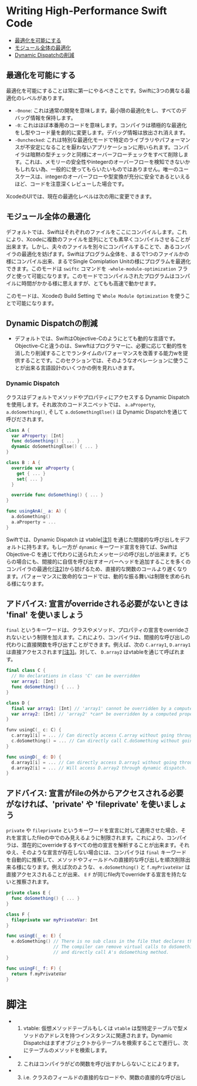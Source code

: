 # Writing High-Performance Swift Code
- [最適化を可能にする](#最適化を可能にする)
- [モジュール全体の最適化](#モジュール全体の最適化)
- [Dynamic Dispatchの削減]()

## 最適化を可能にする
最適化を可能にすることは常に第一にやるべきことです。Swiftに3つの異なる最適化のレベルがあります。
- `-0none`: これは通常の開発を意味します。最小限の最適化をし、すべてのデバッグ情報を保持します。
- `-0`: これはほぼ本番用のコードを意味します。コンパイラは積極的な最適化をし型やコード量を劇的に変更します。デバッグ情報は放出され消えます。
- `-0unchecked`: これは特別な最適化モードで特定のライブラリやパフォーマンスが不安定になることを厭わないアプリケーションに用いられます。コンパイラは暗黙の型チェックと同様にオーバーフローチェックをすべて削除します。これは、メモリーの安全性やintegerのオーバーフローを検知できないかもしれない為、一般的に使ってもらいたいものではありません。唯一のユースケースは、integerのオーバーフローや型変換が充分に安全であるといえるほど、コードを注意深くレビューした場合です。

XcodeのUIでは、現在の最適化レベルは次の用に変更できます。

## モジュール全体の最適化
デフォルトでは、Swiftはそれぞれのファイルをここにコンパイルします。これにより、Xcodeに複数のファイルを並列にとても素早くコンパイルさせることが出来ます。しかし、夫々のファイルを別々にコンパイルすることで、あるコンパイラの最適化を妨げます。Swiftはプログラム全体を、まるで1つのファイルかの様にコンパイル出来、まるでSingle Comiplation Unitの様にプログラムを最適化できます。このモードは `swiftc` コマンドを `-whole-module-optimization` フラグと使って可能になります。このモードでコンパイルされたプログラムはコンパイルに時間がかかる様に思えますが、とてもも高速で動かせます。

このモードは、Xcodeの Build Setting で `Whole Module Optimization` を使うことで可能になります。

## Dynamic Dispatchの削減
- デフォルトでは、SwiftはObjective-Cのようにとても動的な言語です。Objective-Cと違うのは、Swwftはプログラマーに、必要に応じて動的性を消したり削減することでランタイムのパフォーマンスを改善する能力wを提供することです。このセクションでは、そのようなオペレーションに使うことが出来る言語設計のいくつかの例を見れいきます。

### Dynamic Dispatch
クラスはデフォルトでメソッドやプロパティにアクセスする Dynamic Dispatch を使用します。それ故次のコードスニペットでは、 `a.aProperty`, `a.doSomething()`, そして `a.doSomethingElse()` は Dynamic Dispatchを通じて呼びだされます。

```swift
class A {
  var aProperty: [Int]
  func doSomething() { ... }
  dynamic doSomethingElse() { ... }
}

class B : A {
  override var aProperty {
    get { ... }
    set{ ... }
  }

  override func doSomething() { ... }
}

func usingAnA(_ a: A) {
  a.doSomething()
  a.aProperty = ...
}
```

Swiftでは、Dynamic Dispatch は vtable[[注1]](#脚注) を通じた間接的な呼び出しをデフォルトに持ちます。もし一方が `dynamic` キーワード宣言を持てば、Swiftは Objective-C を通じて代わりに送られたメッセージの呼び出しが出来ます。どちらの場合にも、間接的に自信を呼び出すオーバーヘッドを追加することを多くのコンパイラの最適化[[注2]](#脚注)から妨げるため、直接的な関数のコールより遅くなります。パフォーマンスに致命的なコードでは、動的な振る舞いは制限を求められる様になります。

## アドバイス: 宣言がoverrideされる必要がないときは 'final' を使いましょう
`final` というキーワードは、クラスやメソッド、プロパティの宣言をoverrideされないという制限を加えます。これにより、コンパイラは、間接的な呼び出しの代わりに直接関数を呼び出すことができます。例えば、次の `C.array1`, `D.array1` は直接アクセスされます[[注3]](#脚注)。対して、 `D.array2` はvtableを通じて呼ばれます。

```swift
final class C {
  // No declarations in class 'C' can be overridden
  var array1: [Int]
  func doSomething() { ... }
}

class D {
  final var array1: [Int] // 'array1' cannot be overridden by a computed property.
  var array2: [Int] // 'array2' *can* be overridden by a computed property.
}

funv usingC(_ c: C) {
  c.array1[i] = ... // Can directly access C.array without going through dynamic dispatch.
  c.doSomething() = ... // Can directly call C.doSomething without going through virtual dispatch.
}

func usingD(_ d: D) {
  d.array1[i] = ... // Can directly access D.array1 without going through dymanic dispatch.
  d.array2[i] = ... // Will access D.array2 through dynamic dispatch.
}
```

## アドバイス: 宣言がfileの外からアクセスされる必要がなければ、'private' や 'fileprivate' を使いましょう
`private` や  `fileprivate` というキーワードを宣言に対して適用させた場合、それを宣言したfileの中でのみ見えるように制限されます。これにより、コンパイラは、潜在的にoverrideするすべての他の宣言を解析することが出来ます。それゆえ、そのような宣言が存在しない場合には、コンパイラは `final` キーワードを自動的に推察して、メソッドやフィールドへの直接的な呼び出しを順次削除出来る様になります。例えば次のような、 `e.doSomething()` と `f.myPrivateVar` は直接アクセスされることが出来、 `E` `F` が同じfile内でoverrideする宣言を持たないと推察されます。

```swift
private class E {
  func doSomething() { ... }
}

class F {
  fileprivate var myPrivateVar: Int
}

func usingE(_ e: E) {
  e.doSomething() // There is no sub class in the file that declares this class.
                  // The compiler can remove virtual calls to doSomething()
                  // and directly call A's doSomething method.
}

func usingF(_ f: F) {
  return f.myPrivateVar
}
```


# 脚注
- 1. vtable: 仮想メソッドテーブルもしくは `vtable` は型特定テーブルで型メソッドのアドレスを持つインスタンスに関連されます。Dynamic Dispatchはまずオブジェクトからテーブルを検索することで進行し、次にテーブルのメソッドを検索します。
- 2. これはコンパイラがどの関数を呼び出すかしらないことによります。
- 3. i.e. クラスのフィールドの直接的なロードや、関数の直接的な呼び出し
